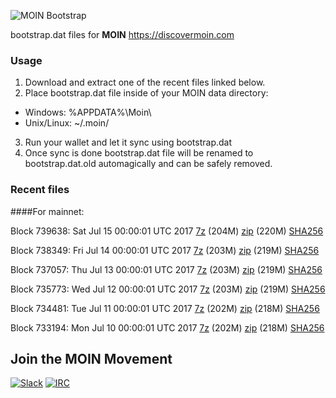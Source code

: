 ![MOIN Bootstrap](https://i.imgur.com/KjM1jMp.jpg)

bootstrap.dat files for **MOIN** https://discovermoin.com

### Usage

1. Download and extract one of the recent files linked below.
2. Place bootstrap.dat file inside of your MOIN data directory:
 - Windows: %APPDATA%\Moin\
 - Unix/Linux: ~/.moin/
3. Run your wallet and let it sync using bootstrap.dat
4. Once sync is done bootstrap.dat file will be renamed to bootstrap.dat.old automagically and can be safely removed.


### Recent files

####For mainnet:

Block 739638: Sat Jul 15 00:00:01 UTC 2017 [7z](https://transfer.sh/8H3Qz/bootstrap.dat.20170715.7z) (204M) [zip](https://transfer.sh/hEz55/bootstrap.dat.20170715.zip) (220M) [SHA256](https://transfer.sh/eFZUR/sha256.txt)

Block 738349: Fri Jul 14 00:00:01 UTC 2017 [7z](https://transfer.sh/z5ofE/bootstrap.dat.20170714.7z) (203M) [zip](https://transfer.sh/MWOM9/bootstrap.dat.20170714.zip) (219M) [SHA256](https://transfer.sh/P1qdx/sha256.txt)

Block 737057: Thu Jul 13 00:00:01 UTC 2017 [7z](https://transfer.sh/Ww28I/bootstrap.dat.20170713.7z) (203M) [zip](https://transfer.sh/fA5mn/bootstrap.dat.20170713.zip) (219M) [SHA256](https://transfer.sh/StLIx/sha256.txt)

Block 735773: Wed Jul 12 00:00:01 UTC 2017 [7z](https://transfer.sh/11b2cL/bootstrap.dat.20170712.7z) (203M) [zip](https://transfer.sh/bZ2a3/bootstrap.dat.20170712.zip) (219M) [SHA256](https://transfer.sh/QSabO/sha256.txt)

Block 734481: Tue Jul 11 00:00:01 UTC 2017 [7z](https://transfer.sh/3zKah/bootstrap.dat.20170711.7z) (202M) [zip](https://transfer.sh/nuCdz/bootstrap.dat.20170711.zip) (218M) [SHA256](https://transfer.sh/VwmuT/sha256.txt)

Block 733194: Mon Jul 10 00:00:01 UTC 2017 [7z](https://transfer.sh/12a2I9/bootstrap.dat.20170710.7z) (202M) [zip](https://transfer.sh/ZFl6X/bootstrap.dat.20170710.zip) (218M) [SHA256](https://transfer.sh/lmm2p/sha256.txt)

## Join the MOIN Movement

[![Slack](https://i.imgur.com/Xy0IEJN.png)](https://discovermoin.herokuapp.com)
[![IRC](http://i.imgur.com/amUnKGQ.png)](https://kiwiirc.com/client/irc.freenode.net/#moin-crypto)
